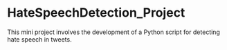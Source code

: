 # HateSpeechDetection_Project
This mini project involves the development of a Python script for detecting hate speech in tweets.

